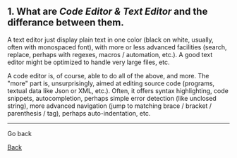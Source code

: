 ## 1. What are ***Code Editor & Text Editor*** and the differance between them.

A text editor just display plain text in one color (black on white, usually, often with monospaced font), with more or less advanced facilities (search, replace, perhaps with regexes, macros / automation, etc.). A good text editor might be optimized to handle very large files, etc.

A code editor is, of course, able to do all of the above, and more. The "more" part is, unsurprisingly, aimed at editing source code (programs, textual data like Json or XML, etc.).
Often, it offers syntax highlighting, code snippets, autocompletion, perhaps simple error detection (like unclosed string), more advanced navigation (jump to matching brace / bracket / parenthesis / tag), perhaps auto-indentation, etc.

***
Go back

[Back](read-01.md)